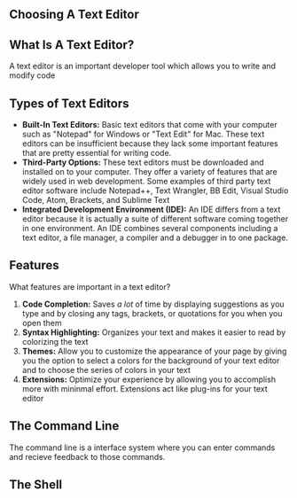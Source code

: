 ## Choosing A Text Editor ##

## What Is A Text Editor? ##
A text editor is an important developer tool which allows you to write and modify code

## Types of Text Editors ##
* **Built-In Text Editors:** Basic text editors that come with your computer such as "Notepad" for Windows or "Text Edit" for Mac. These text editors can be insufficient because they lack some important features that are pretty essential for writing code.
* **Third-Party Options:** These text editors must be downloaded and installed on to your computer. They offer a variety of features that are widely used in web development. Some examples of third party text editor software include Notepad++, Text Wrangler, BB Edit, Visual Studio Code, Atom,
Brackets, and Sublime Text
* **Integrated Development Environment (IDE):** An IDE differs from a text editor because it is actually a suite of different software coming together in one environment. An IDE combines several components including a text editor, a file manager, a compiler and a debugger in to one package. 

## Features ##
What features are important in a text editor?

1. **Code Completion:** Saves *a lot* of time by displaying suggestions as you type and by closing any tags, brackets, or quotations for you when you open them
2. **Syntax Highlighting:** Organizes your text and makes it easier to read by colorizing the text 
3. **Themes:** Allow you to customize the appearance of your page by giving you the option to select a colors for the background of your text editor and to choose the series of colors in your text
4. **Extensions:** Optimize your experience by allowing you to accomplish more with mininmal effort. Extensions act like plug-ins for your text editor

## The Command Line ##

The command line is a interface system where you can enter commands and recieve feedback to those commands.

## The Shell ## 

